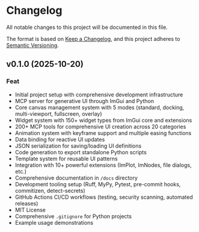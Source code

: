 # Changelog

All notable changes to this project will be documented in this file.

The format is based on [Keep a Changelog](https://keepachangelog.com/en/1.0.0/),
and this project adheres to [Semantic Versioning](https://semver.org/spec/v2.0.0.html).

## v0.1.0 (2025-10-20)

### Feat

- Initial project setup with comprehensive development infrastructure
- MCP server for generative UI through ImGui and Python
- Core canvas management system with 5 modes (standard, docking, multi-viewport, fullscreen, overlay)
- Widget system with 150+ widget types from ImGui core and extensions
- 200+ MCP tools for comprehensive UI creation across 20 categories
- Animation system with keyframe support and multiple easing functions
- Data binding for reactive UI updates
- JSON serialization for saving/loading UI definitions
- Code generation to export standalone Python scripts
- Template system for reusable UI patterns
- Integration with 10+ powerful extensions (ImPlot, ImNodes, file dialogs, etc.)
- Comprehensive documentation in `/docs` directory
- Development tooling setup (Ruff, MyPy, Pytest, pre-commit hooks, commitizen, detect-secrets)
- GitHub Actions CI/CD workflows (testing, security scanning, automated releases)
- MIT License
- Comprehensive `.gitignore` for Python projects
- Example usage demonstrations
